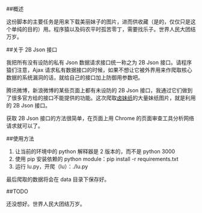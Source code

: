 ##概述

这份脚本的主要任务是用来下载美丽妹子的图片，进而供收藏（是的，仅仅只是这个单纯的目的）用。程序猿以及码农平时孤苦零丁，需要找乐子。世界人民大团结万岁。

##关于 2B Json 接口

我把所有没有设防的私有 Json 数据请求接口统一称之为 2B Json 接口。请程序猿们注意，Ajax 请求私有数据接口的时候，如果不想让它被外界用来作爬取核心数据的系统漏洞的话，就给自己的接口加上防御用参数吧。

腾讯微博，新浪微博的某些页面上都有未设防的 2B Json 接口，我通过它们做到了很多官方给的接口不能提供的功能。这次爬取[卤妹纸](http://lumeizhi.com/)的大量妹纸图片，就是利用的 2B Json 接口。

获取 2B Json 接口的方法很简单，在页面上用 Chrome 的页面审查工具分析网络请求就可以了。

##使用方法

1. 让当前的环境中的 python 解释器是 2 版本的，而不是 python 3000
2. 使用 pip 安装依赖的 python module：pip install -r requirements.txt
3. 运行 lu.py，开爬（lu）：./lu.py

最后爬取的数据将会在 data 目录下保存好。

##TODO

还没想好。世界人民大团结万岁。
